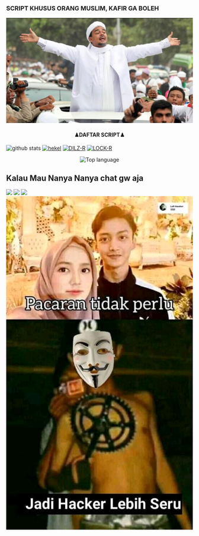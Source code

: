 ### SCRIPT KHUSUS ORANG MUSLIM, KAFIR GA BOLEH
![template_s](https://github.com/rumxyz/rumxyz/blob/main/IMG-20201204-WA0322.jpg)
<h4 align="center">
   ♟DAFTAR SCRIPT♟
</h4 aling="center">
 
![github stats](https://github-readme-stats.vercel.app/api?username=rumxyz&show_icons=true&theme=dark)
<a href="https://github.com/rumxyz/hekel"><img title="hekel" src="https://github-readme-stats.vercel.app/api/pin/?username=rumxyz&repo=hekel&theme=vision-friendly-dark"></a>
<a href="https://github.com/rumxyz/DILZ-R"><img title="DILZ-R" src="https://github-readme-stats.vercel.app/api/pin/?username=rumxyz&repo=DILZ-R&theme=vision-friendly-dark"></a>
<a href="https://github.com/rumxyz/LOCK-R"><img title="LOCK-R" src="https://github-readme-stats.vercel.app/api/pin/?username=rumxyz&repo=LOCK-R&theme=vision-friendly-dark"></a>
<p align="center">
  <img src="https://github-readme-stats.vercel.app/api/top-langs/?username=storiku&layout=compact" alt="Top language">

## Kalau Mau Nanya Nanya chat gw aja
[![](https://img.shields.io/badge/Whatsapp-CHAT-green?logo=Whatsapp&logoColor=red&labelColor=white)](https://wa.me/6285695037877?text=Asalamualaikum+Cantik)
[![](https://img.shields.io/badge/Facebook-blue?logo=Facebook&logoColor=blue&labelColor=white)](https://www.facebook.com/RUMXYZ5X)
[![](https://img.shields.io/badge/Instagram-red?logo=Instagram&logoColor=red&labelColor=white)](https://www.instagram.com/_rumxyz/)
![template_s](https://github.com/rumxyz/rumxyz/blob/main/FB_IMG_16069122161835941.jpg)

